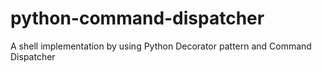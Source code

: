 # python-command-dispatcher
A shell implementation by using Python Decorator pattern and Command Dispatcher
